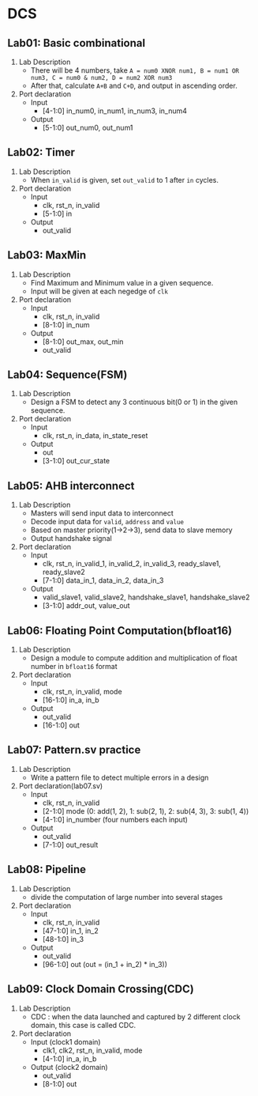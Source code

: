 # DCS
## Lab01: Basic combinational
1. Lab Description
   - There will be 4 numbers, take `A = num0 XNOR num1, B = num1 OR num3, C = num0 & num2, D = num2 XOR num3`
   - After that, calculate `A+B` and `C+D`, and output in ascending order.
2. Port declaration
   - Input
     - [4-1:0] in_num0, in_num1, in_num3, in_num4
   - Output
     - [5-1:0] out_num0, out_num1
## Lab02: Timer
1. Lab Description
   - When `in_valid` is given, set `out_valid` to 1 after `in` cycles.
2. Port declaration
   - Input
     - clk, rst_n, in_valid
     - [5-1:0] in
   - Output
     - out_valid
## Lab03: MaxMin
1. Lab Description
   - Find Maximum and Minimum value in a given sequence.
   - Input will be given at each negedge of `clk`
2. Port declaration
   - Input
     - clk, rst_n, in_valid
     - [8-1:0] in_num
   - Output
     - [8-1:0] out_max, out_min
     - out_valid
## Lab04: Sequence(FSM)
1. Lab Description
   - Design a FSM to detect any 3 continuous bit(0 or 1) in the given sequence.
2. Port declaration
   - Input
     - clk, rst_n, in_data, in_state_reset
   - Output
     - out
     - [3-1:0] out_cur_state
## Lab05: AHB interconnect
1. Lab Description
   - Masters will send input data to interconnect
   - Decode input data for `valid`, `address` and `value`
   - Based on master priority(1->2->3), send data to slave memory
   - Output handshake signal
2. Port declaration
   - Input
     - clk, rst_n, in_valid_1, in_valid_2, in_valid_3, ready_slave1, ready_slave2
     - [7-1:0] data_in_1, data_in_2, data_in_3
   - Output
     - valid_slave1, valid_slave2, handshake_slave1, handshake_slave2
     - [3-1:0] addr_out, value_out
## Lab06: Floating Point Computation(bfloat16)
1. Lab Description
   - Design a module to compute addition and multiplication of float number in `bfloat16` format
2. Port declaration
   - Input
     - clk, rst_n, in_valid, mode
     - [16-1:0] in_a, in_b
   - Output
     - out_valid
     - [16-1:0] out
## Lab07: Pattern.sv practice
1. Lab Description
   - Write a pattern file to detect multiple errors in a design
2. Port declaration(lab07.sv)
   - Input
     - clk, rst_n, in_valid
     - [2-1:0] mode (0: add(1, 2), 1: sub(2, 1), 2: sub(4, 3), 3: sub(1, 4))
     - [4-1:0] in_number (four numbers each input)
   - Output
     - out_valid
     - [7-1:0] out_result
## Lab08: Pipeline
1. Lab Description
   - divide the computation of large number into several stages
2. Port declaration
   - Input
     - clk, rst_n, in_valid
     - [47-1:0] in_1, in_2
     - [48-1:0] in_3
   - Output
     - out_valid
     - [96-1:0] out (out = (in_1 + in_2) * in_3))
## Lab09: Clock Domain Crossing(CDC)
1. Lab Description
   - CDC : when the data launched and captured by 2 different clock domain, this case is called CDC.
2. Port declaration
   - Input (clock1 domain)
     - clk1, clk2, rst_n, in_valid, mode
     - [4-1:0] in_a, in_b
   - Output (clock2 domain)
     - out_valid
     - [8-1:0] out
